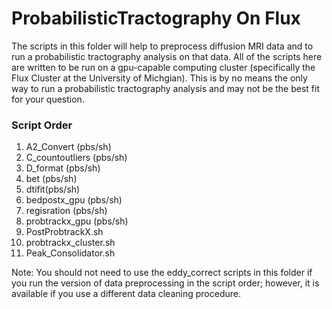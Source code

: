 # ProbabilisticTractography On Flux

The scripts in this folder will help to preprocess diffusion MRI data and to run a probabilistic tractography analysis on that data. All of the scripts here are written to be run on a gpu-capable computing cluster (specifically the Flux Cluster at the University of Michgian). This is by no means the only way to run a probabilistic tractography analysis and may not be the best fit for your question. 

### Script Order
1. A2_Convert (pbs/sh)
2. C_countoutliers (pbs/sh)
3. D_format (pbs/sh)
4. bet (pbs/sh)
5. dtifit(pbs/sh)
6. bedpostx_gpu (pbs/sh)
7. regisration (pbs/sh)
8. probtrackx_gpu (pbs/sh)
9. PostProbtrackX.sh
10. probtrackx_cluster.sh
11. Peak_Consolidator.sh

Note: You should not need to use the eddy_correct scripts in this folder if you run the version of data preprocessing in the script order; however, it is available if you use a different data cleaning procedure. 
